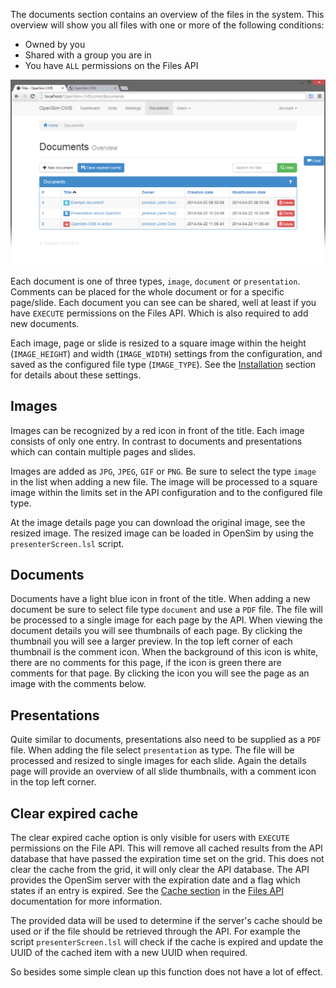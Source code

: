 The documents section contains an overview of the files in the system. This overview will show you all files with one or more of the following conditions:

* Owned by you
* Shared with a group you are in
* You have `ALL` permissions on the Files API

![Documents overview](../img/documents.png "Documents overview in the CMS")

Each document is one of three types, `image`, `document` or `presentation`. Comments can be placed for the whole document or for a specific page/slide. Each document you can see can be shared, well at least if you have `EXECUTE` permissions on the Files API. Which is also required to add new documents.

Each image, page or slide is resized to a square image within the height (`IMAGE_HEIGHT`) and width (`IMAGE_WIDTH`) settings from the configuration, and saved as the configured file type (`IMAGE_TYPE`). See the [Installation](../Installation/Installation.html) section for details about these settings.

## Images
Images can be recognized by a red icon in front of the title. Each image consists of only one entry. In contrast to documents and presentations which can contain multiple pages and slides.

Images are added as `JPG`, `JPEG`, `GIF` or `PNG`. Be sure to select the type `image` in the list when adding a new file. The image will be processed to a square image within the limits set in the API configuration and to the configured file type.

At the image details page you can download the original image, see the resized image. The resized image can be loaded in OpenSim by using the `presenterScreen.lsl` script.

## Documents
Documents have a light blue icon in front of the title. When adding a new document be sure to select file type `document` and use  a `PDF` file. The file will be processed to a single image for each page by the API. When viewing the document details you will see thumbnails of each page. By clicking the thumbnail you will see a larger preview. In the top left corner of each thumbnail is the comment icon. When the background of this icon is white, there are no comments for this page, if the icon is green there are comments for that page. By clicking the icon you will see the page as an image with the comments below.

## Presentations
Quite similar to documents, presentations also need to be supplied as a `PDF` file. When adding the file select `presentation` as type. The file will be processed and resized to single images for each slide. Again the details page will provide an overview of all slide thumbnails, with a comment icon in the top left corner.

## Clear expired cache
The clear expired cache option is only visible for users with `EXECUTE` permissions on the File API. This will remove all cached results from the API database that have passed the expiration time set on the grid. This does not clear the cache from the grid, it will only clear the API database. The API provides the OpenSim server with the expiration date and a flag which states if an entry is expired. See the [Cache section](../API/Files/Cache.html) in the [Files API](../API/Files/Files.html) documentation for more information.

The provided data will be used to determine if the server's cache should be used or if the file should be retrieved through the API. For example the script `presenterScreen.lsl` will check if the cache is expired and update the UUID of the cached item with a new UUID when required.

So besides some simple clean up this function does not have a lot of effect.